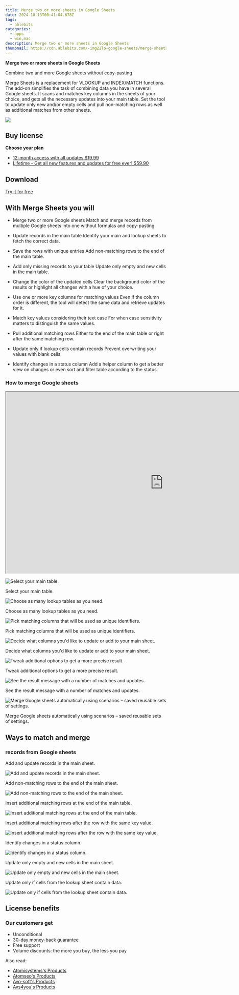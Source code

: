 ```yaml
---
title: Merge two or more sheets in Google Sheets
date: 2024-10-13T00:41:04.678Z
tags: 
  - ablebits
categories: 
  - apps
  - win,mac
description: Merge two or more sheets in Google Sheets
thumbnail: https://cdn.ablebits.com/-img22lp-google-sheets/merge-sheets/select-main-sheet.png
---
```


**Merge two or more sheets in Google Sheets**

Combine two and more Google sheets without copy-pasting

Merge Sheets is a replacement for VLOOKUP and INDEX/MATCH functions. The add-on simplifies the task of combining data you have in several Google sheets. It scans and matches key columns in the sheets of your choice, and gets all the necessary updates into your main table. Set the tool to update only new and/or empty cells and pull non-matching rows as well as additional matches from other sheets.

![](https://cdn.ablebits.com/-img22lp-google-sheets/merge-sheets/select-main-sheet.png)

## Buy license

**Choose your plan**

- [12-month access with all updates $19.99](https://secure.2checkout.com/order/checkout.php?PRODS=4720550&QTY=1&CART=1&AFFILIATE=108875&CARD=2&DESIGN_TYPE=2&SHORT_FORM=1&COUPON=TrSbExpr-MjAdns-01&CLEAN_CART=ALL&SRC=website)
- [Lifetime - Get all new features and updates for free ever! $59.90](https://secure.2checkout.com/order/checkout.php?PRODS=4729658&QTY=1&CART=1&AFFILIATE=108875&CARD=2&DESIGN_TYPE=2&SHORT_FORM=1&CLEAN_CART=ALL&SRC=website)

## Download

[Try it for free](https://workspace.google.com/marketplace/app/merge_sheets/850686067510)

## With Merge Sheets you will

-   Merge two or more Google sheets Match and merge records from multiple Google sheets into one without formulas and copy-pasting.
-   Update records in the main table Identify your main and lookup sheets to fetch the correct data.
-   Save the rows with unique entries Add non-matching rows to the end of the main table.
-   Add only missing records to your table Update only empty and new cells in the main table.
-   Change the color of the updated cells Clear the background color of the results or highlight all changes with a hue of your choice.

-   Use one or more key columns for matching values Even if the column order is different, the tool will detect the same data and retrieve updates for it.
-   Match key values considering their text case For when case sensitivity matters to distinguish the same values.
-   Pull additional matching rows Either to the end of the main table or right after the same matching row.
-   Update only if lookup cells contain records Prevent overwriting your values with blank cells.
-   Identify changes in a status column Add a helper column to get a better view on changes or even sort and filter table according to the status.

### How to merge Google sheets

<iframe loading="lazy" width="984" height="567" class="" src="https://www.youtube-nocookie.com/embed/V4DXNgqEdLc" allow="encrypted-media" allowfullscreen=""></iframe>

 ![Select your main table.](https://cdn.ablebits.com/-img22lp-google-sheets/merge-sheets/select-main-sheet.png)

Select your main table.

 ![Choose as many lookup tables as you need.](https://cdn.ablebits.com/-img22lp-google-sheets/merge-sheets/select-lookup-sheets.png)

Choose as many lookup tables as you need.

 ![Pick matching columns that will be used as unique identifiers.](https://cdn.ablebits.com/-img22lp-google-sheets/merge-sheets/choose-key-columns.png)

Pick matching columns that will be used as unique identifiers.

 ![Decide what columns you'd like to update or add to your main sheet.](https://cdn.ablebits.com/-img22lp-google-sheets/merge-sheets/update-add-columns.png)

Decide what columns you'd like to update or add to your main sheet.

 ![Tweak additional options to get a more precise result.](https://cdn.ablebits.com/-img22lp-google-sheets/merge-sheets/merge-sheets-extra-options.png)

Tweak additional options to get a more precise result.

 ![See the result message with a number of matches and updates.](https://cdn.ablebits.com/-img22lp-google-sheets/merge-sheets/result-message.png)

See the result message with a number of matches and updates.

 ![Merge Google sheets automatically using scenarios – saved reusable sets of settings.](https://cdn.ablebits.com/-img22lp-google-sheets/merge-sheets/merge-sheets-automatically.png)

Merge Google sheets automatically using scenarios – saved reusable sets of settings.

## Ways to match and merge

### records from Google sheets

Add and update records in the main sheet.

 ![Add and update records in the main sheet.](https://cdn.ablebits.com/-img22lp-google-sheets/merge-sheets/scheme-add-update-data.png)

Add non-matching rows to the end of the main sheet.

 ![Add non-matching rows to the end of the main sheet.](https://cdn.ablebits.com/-img22lp-google-sheets/merge-sheets/scheme-add-nonmatching-rows.png)

Insert additional matching rows at the end of the main table.

 ![Insert additional matching rows at the end of the main table.](https://cdn.ablebits.com/-img22lp-google-sheets/merge-sheets/scheme-extra-matches-at-the-end.png)

Insert additional matching rows after the row with the same key value.

 ![Insert additional matching rows after the row with the same key value.](https://cdn.ablebits.com/-img22lp-google-sheets/merge-sheets/scheme-extra-matches-after-same-value.png)

Identify changes in a status column.

 ![Identify changes in a status column.](https://cdn.ablebits.com/-img22lp-google-sheets/merge-sheets/scheme-status-column.png)

Update only empty and new cells in the main sheet.

 ![Update only empty and new cells in the main sheet.](https://cdn.ablebits.com/-img22lp-google-sheets/merge-sheets/scheme-update-blanks.png)

Update only if cells from the lookup sheet contain data.

 ![Update only if cells from the lookup sheet contain data.](https://cdn.ablebits.com/-img22lp-google-sheets/merge-sheets/scheme-update-contains-data.png)
 
## License benefits

### Our customers get

- Unconditional
- 30-day money-back guarantee
- Free support
- Volume discounts: the more you buy, the less you pay 

<ins class="adsbygoogle"
      style="display:block"
      data-ad-client="ca-pub-7571918770474297"
      data-ad-slot="8358498916"
      data-ad-format="auto"
      data-full-width-responsive="true"></ins>

<span class="atpl-alsoreadstyle">Also read:</span>
<div><ul>
<li><a href="https://tools.techidaily.com/atomisystems/products/"><u>Atomisystems's Products</u></a></li>
<li><a href="https://tools.techidaily.com/atomseo/products/"><u>Atomseo's Products</u></a></li>
<li><a href="https://tools.techidaily.com/avo-soft/products/"><u>Avo-soft's Products</u></a></li>
<li><a href="https://tools.techidaily.com/avs4you/products/"><u>Avs4you's Products</u></a></li>
</ul></div>

